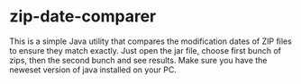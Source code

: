 # zip-date-comparer
This is a simple Java utility that compares the modification dates of ZIP files to ensure they match exactly.
Just open the jar file, choose first bunch of zips, then the second bunch and see results.
Make sure you have the neweset version of java installed on your PC.
